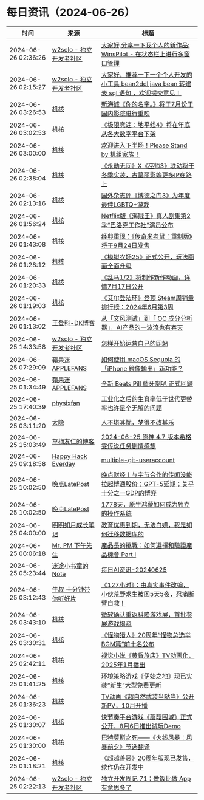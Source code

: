 ﻿# 每日资讯（2024-06-26）

|时间|来源|标题|
|---|---|---|
|2024-06-26 02:36:26|[w2solo - 独立开发者社区](https://w2solo.com/topics/feed)|[大家好,分享一下我个人的新作品: WinsPilot - 在状态栏上进行多窗口管理](https://w2solo.com/topics/4721)|
|2024-06-26 02:15:27|[w2solo - 独立开发者社区](https://w2solo.com/topics/feed)|[大家好，推荐一下一个个人开发的小工具 bean2ddl java bean 转建表 sql 语句 ，欢迎提交意见！](https://w2solo.com/topics/4720)|
|2024-06-26 03:26:53|[机核](https://www.gcores.com/rss)|[新海诚《你的名字。》将于7月份于国内影院进行重映](https://www.gcores.com/articles/184088)|
|2024-06-26 03:02:53|[机核](https://www.gcores.com/rss)|[《极限竞速：地平线4》将在年底从各大数字平台下架](https://www.gcores.com/articles/184086)|
|2024-06-26 03:00:00|[机核](https://www.gcores.com/rss)|[欢迎进入下半场！Please Stand by 机组家族！](https://www.gcores.com/articles/183852)|
|2024-06-26 02:38:04|[机核](https://www.gcores.com/rss)|[《永劫无间》X《巫师3》联动将于冬季实装，古墓丽影等更多IP在路上](https://www.gcores.com/articles/184085)|
|2024-06-26 02:13:16|[机核](https://www.gcores.com/rss)|[国外杂志评《博德之门3》为年度最佳LGBTQ+游戏](https://www.gcores.com/articles/184083)|
|2024-06-26 01:56:24|[机核](https://www.gcores.com/rss)|[Netflix版《海贼王》真人剧集第2季“巴洛克工作社”演员公布](https://www.gcores.com/articles/184079)|
|2024-06-26 01:43:08|[机核](https://www.gcores.com/rss)|[经典重现：《传奇米老鼠：重制版》将于9月24日发售](https://www.gcores.com/articles/184082)|
|2024-06-26 01:28:12|[机核](https://www.gcores.com/rss)|[《模拟农场25》正式公开，玩法画面全面升级](https://www.gcores.com/articles/184078)|
|2024-06-26 01:20:33|[机核](https://www.gcores.com/rss)|[《乱马1/2》将制作新作动画，详情7月17日公开](https://www.gcores.com/articles/184076)|
|2024-06-26 01:19:03|[机核](https://www.gcores.com/rss)|[《艾尔登法环》登顶 Steam周销量排行榜：2024年6月第3周](https://www.gcores.com/articles/184077)|
|2024-06-26 01:13:02|[王登科-DK博客](https://greatdk.com/feed)|[从「文风测试」到「 OC 成分分析器」，AI产品的一波流也有春天](https://greatdk.com/1984.html)|
|2024-06-25 14:33:58|[w2solo - 独立开发者社区](https://w2solo.com/topics/feed)|[怎样开始运营自己的网站](https://w2solo.com/topics/4719)|
|2024-06-25 07:29:09|[蘋果迷 APPLEFANS](https://applefans.today/feed/)|[如何使用 macOS Sequoia 的「iPhone 鏡像輸出」新功能？](https://applefans.today/2024-06-iphone-mirroring-in-ios-18-and-macos-sequoia/)|
|2024-06-25 01:34:49|[蘋果迷 APPLEFANS](https://applefans.today/feed/)|[全新 Beats Pill 藍牙喇叭 正式回歸](https://applefans.today/2024-06-beats-pill-people-are-back-ad/)|
|2024-06-25 17:40:39|[physixfan](https://www.physixfan.com/feed)|[工业化之后的生育率低于世代更替率也许是个无解的问题](https://www.physixfan.com/gongyehuazhihoudeshengyuludiyushidaigengtiluyexushigewujiedewenti/)|
|2024-06-25 03:11:20|[太隐](https://wangyurui.com/feed.xml)|[人不堪其忧，梦得不改其乐](https://wangyurui.com/posts/ren-bu-kan-qi-you-meng-de-bu-gai-qi-le-9de5de15)|
|2024-06-25 15:03:49|[草梅友仁的博客](https://blog.cmyr.ltd/atom.xml)|[2024-06-25 原神 4.7 版本希格雯传说任务剧情感想](https://blog.cmyr.ltd/archives/4d30f7e3.html)|
|2024-06-25 09:18:58|[Happy Hack Everday](https://blog.happyhack.io/atom.xml)|[multiple-git-useraccount](https://blog.happyhack.io/2024/06/25/multiple-git-useraccount/)|
|2024-06-25 10:02:50|[晚点LatePost](https://feedpress.me/wx-postlate)|[​晚点财经丨与字节合作的传闻没能拉起博通股价；GPT-5延期；关乎十分之一GDP的博弈](http://mp.weixin.qq.com/s?__biz=MzU3Mjk1OTQ0Ng%3D%3D&mid=2247517506&idx=2&sn=9d357e7d39d2c1234e6e3253cf3fa517)|
|2024-06-25 10:02:50|[晚点LatePost](https://feedpress.me/wx-postlate)|[1778天，原生鸿蒙如何成为独立的操作系统](http://mp.weixin.qq.com/s?__biz=MzU3Mjk1OTQ0Ng%3D%3D&mid=2247517506&idx=1&sn=2b2e96b96da6c92662ac4759c4549ad8)|
|2024-06-25 04:00:00|[明明如月成长笔记](https://lmmsoft.github.io/feed.atom)|[教育优惠到期，无法白嫖，我是如何迁移数据库的](https://lmmsoft.github.io//migrate_database/)|
|2024-06-25 06:06:18|[Mr. PM 下午先生](http://feeds.feedburner.com/pmmustknow)|[產品長的挑戰：如何選擇和驗證產品機會 Part I](https://mrpm.cc/?p=1669)|
|2024-06-25 05:23:44|[迷途小书童的Note](https://xugaoxiang.com/feed)|[每日AI资讯-20240625](https://xugaoxiang.com/2024/06/25/ai-daily-20240625/)|
|2024-06-25 03:12:43|[牛叔 十分钟带你听好片](https://getpodcast.xyz/data/ximalaya/11534451.xml)|[《127小时》：由真实事件改编，小伙荒野求生被困5天5夜，忍痛断臂自救！](https://www.ximalaya.com/sound/737107818)|
|2024-06-25 03:43:10|[机核](https://www.gcores.com/rss)|[微软确认重返科隆游戏展，首批参展游戏揭晓](https://www.gcores.com/articles/184038)|
|2024-06-25 03:30:31|[机核](https://www.gcores.com/rss)|[《怪物猎人》20周年“怪物总选举 BGM篇”前十名公布](https://www.gcores.com/articles/184033)|
|2024-06-25 02:42:11|[机核](https://www.gcores.com/rss)|[视觉小说《黄昏旅店》TV动画化，2025年1月播出](https://www.gcores.com/articles/184034)|
|2024-06-25 01:41:25|[机核](https://www.gcores.com/rss)|[环境策略游戏《伊始之地》现已实装“新生”大型免费更新](https://www.gcores.com/articles/184031)|
|2024-06-25 01:36:23|[机核](https://www.gcores.com/rss)|[TV动画《超自然武装当哒当》公开新PV，10月开播](https://www.gcores.com/articles/184030)|
|2024-06-25 01:30:07|[机核](https://www.gcores.com/rss)|[快节奏平台游戏《蘑菇围城》正式公开，8月6日推出试玩Demo](https://www.gcores.com/articles/184029)|
|2024-06-25 01:30:00|[机核](https://www.gcores.com/rss)|[巴特莫斯之死——《火线风暴：风暴前夕》节选翻译](https://www.gcores.com/articles/184010)|
|2024-06-25 01:18:21|[机核](https://www.gcores.com/rss)|[《超越善恶》20周年版现已发售，续作仍在开发中](https://www.gcores.com/articles/184028)|
|2024-06-25 02:22:13|[w2solo - 独立开发者社区](https://w2solo.com/topics/feed)|[独立开发周记 71：做饭比做 App 有意思多了](https://w2solo.com/topics/4718)|
